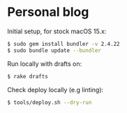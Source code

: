 # Personal blog

Initial setup, for stock macOS 15.x:

```sh
$ sudo gem install bundler -v 2.4.22
$ sudo bundle update --bundler
```

Run locally with drafts on:

```sh
$ rake drafts
```

Check deploy locally (e.g linting):

```sh
$ tools/deploy.sh --dry-run
```
